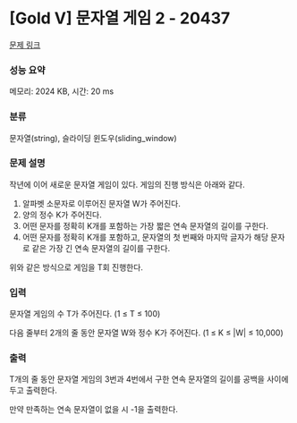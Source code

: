 # [Gold Ⅴ] 문자열 게임 2 - 20437

[문제 링크](https://www.acmicpc.net/problem/20437) 

### 성능 요약

메모리: 2024 KB, 시간: 20 ms

### 분류

문자열(string), 슬라이딩 윈도우(sliding_window)

### 문제 설명

작년에 이어 새로운 문자열 게임이 있다. 게임의 진행 방식은 아래와 같다.

<ol>
	<li>알파벳 소문자로 이루어진 문자열 W가 주어진다.</li>
	<li>양의 정수 K가 주어진다.</li>
	<li>어떤 문자를 정확히 K개를 포함하는 가장 짧은 연속 문자열의 길이를 구한다.</li>
	<li>어떤 문자를 정확히 K개를 포함하고, 문자열의 첫 번째와 마지막 글자가 해당 문자로 같은 가장 긴 연속 문자열의 길이를 구한다.</li>
</ol>

위와 같은 방식으로 게임을 T회 진행한다.

### 입력 

문자열 게임의 수 T가 주어진다. (1 ≤ T ≤ 100)

다음 줄부터 2개의 줄 동안 문자열 W와 정수 K가 주어진다. (1 ≤ K ≤ |W| ≤ 10,000) 

### 출력 

T개의 줄 동안 문자열 게임의 3번과 4번에서 구한 연속 문자열의 길이를 공백을 사이에 두고 출력한다.

만약 만족하는 연속 문자열이 없을 시 -1을 출력한다.